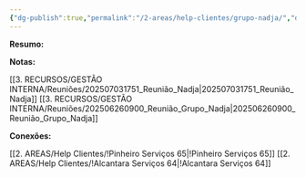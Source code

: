 ```yaml
---
{"dg-publish":true,"permalink":"/2-areas/help-clientes/grupo-nadja/","dgPassFrontmatter":true,"created":"2025-07-03T13:52:52.641-03:00","updated":"2025-07-05T21:29:19.356-03:00"}
---
```


**Resumo:**



**Notas:**


[[3. RECURSOS/GESTÃO INTERNA/Reuniões/202507031751_Reunião_Nadja\|202507031751_Reunião_Nadja]]
[[3. RECURSOS/GESTÃO INTERNA/Reuniões/202506260900_Reunião_Grupo_Nadja\|202506260900_Reunião_Grupo_Nadja]]


**Conexões:**


[[2. AREAS/Help Clientes/!Pinheiro Serviços 65\|!Pinheiro Serviços 65]]
[[2. AREAS/Help Clientes/!Alcantara Serviços 64\|!Alcantara Serviços 64]]

